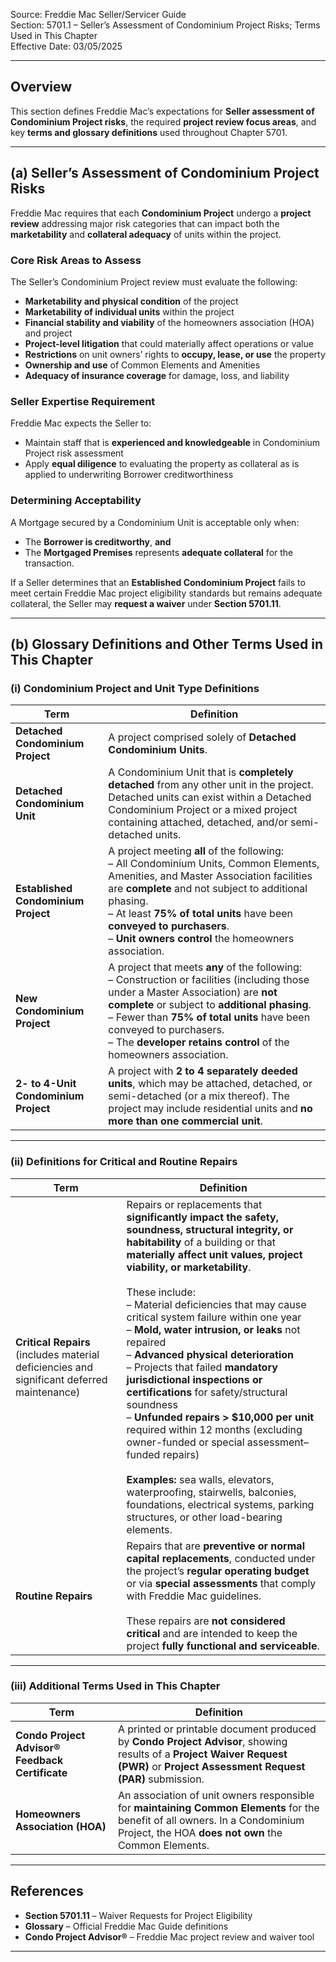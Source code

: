 Source: Freddie Mac Seller/Servicer Guide  
Section: 5701.1 – Seller’s Assessment of Condominium Project Risks; Terms Used in This Chapter  
Effective Date: 03/05/2025  

---

## Overview
This section defines Freddie Mac’s expectations for **Seller assessment of Condominium Project risks**, the required **project review focus areas**, and key **terms and glossary definitions** used throughout Chapter 5701.

---

## (a) Seller’s Assessment of Condominium Project Risks
Freddie Mac requires that each **Condominium Project** undergo a **project review** addressing major risk categories that can impact both the **marketability** and **collateral adequacy** of units within the project.

### Core Risk Areas to Assess
The Seller’s Condominium Project review must evaluate the following:
- **Marketability and physical condition** of the project  
- **Marketability of individual units** within the project  
- **Financial stability and viability** of the homeowners association (HOA) and project  
- **Project-level litigation** that could materially affect operations or value  
- **Restrictions** on unit owners’ rights to **occupy, lease, or use** the property  
- **Ownership and use** of Common Elements and Amenities  
- **Adequacy of insurance coverage** for damage, loss, and liability  

### Seller Expertise Requirement
Freddie Mac expects the Seller to:
- Maintain staff that is **experienced and knowledgeable** in Condominium Project risk assessment  
- Apply **equal diligence** to evaluating the property as collateral as is applied to underwriting Borrower creditworthiness  

### Determining Acceptability
A Mortgage secured by a Condominium Unit is acceptable only when:
- The **Borrower is creditworthy**, **and**
- The **Mortgaged Premises** represents **adequate collateral** for the transaction.

If a Seller determines that an **Established Condominium Project** fails to meet certain Freddie Mac project eligibility standards but remains adequate collateral, the Seller may **request a waiver** under **Section 5701.11**.

---

## (b) Glossary Definitions and Other Terms Used in This Chapter

### (i) Condominium Project and Unit Type Definitions

| Term | Definition |
|------|-------------|
| **Detached Condominium Project** | A project comprised solely of **Detached Condominium Units**. |
| **Detached Condominium Unit** | A Condominium Unit that is **completely detached** from any other unit in the project. Detached units can exist within a Detached Condominium Project or a mixed project containing attached, detached, and/or semi-detached units. |
| **Established Condominium Project** | A project meeting **all** of the following:<br>– All Condominium Units, Common Elements, Amenities, and Master Association facilities are **complete** and not subject to additional phasing.<br>– At least **75% of total units** have been **conveyed to purchasers**.<br>– **Unit owners control** the homeowners association. |
| **New Condominium Project** | A project that meets **any** of the following:<br>– Construction or facilities (including those under a Master Association) are **not complete** or subject to **additional phasing**.<br>– Fewer than **75% of total units** have been conveyed to purchasers.<br>– The **developer retains control** of the homeowners association. |
| **2- to 4-Unit Condominium Project** | A project with **2 to 4 separately deeded units**, which may be attached, detached, or semi-detached (or a mix thereof). The project may include residential units and **no more than one commercial unit**. |

---

### (ii) Definitions for Critical and Routine Repairs

| Term | Definition |
|------|-------------|
| **Critical Repairs** <br>(includes material deficiencies and significant deferred maintenance) | Repairs or replacements that **significantly impact the safety, soundness, structural integrity, or habitability** of a building or that **materially affect unit values, project viability, or marketability**.  <br><br>These include:<br>– Material deficiencies that may cause critical system failure within one year<br>– **Mold, water intrusion, or leaks** not repaired<br>– **Advanced physical deterioration**<br>– Projects that failed **mandatory jurisdictional inspections or certifications** for safety/structural soundness<br>– **Unfunded repairs > $10,000 per unit** required within 12 months (excluding owner-funded or special assessment–funded repairs)<br><br>**Examples:** sea walls, elevators, waterproofing, stairwells, balconies, foundations, electrical systems, parking structures, or other load-bearing elements. |
| **Routine Repairs** | Repairs that are **preventive or normal capital replacements**, conducted under the project’s **regular operating budget** or via **special assessments** that comply with Freddie Mac guidelines. <br><br>These repairs are **not considered critical** and are intended to keep the project **fully functional and serviceable**. |

---

### (iii) Additional Terms Used in This Chapter

| Term | Definition |
|------|-------------|
| **Condo Project Advisor® Feedback Certificate** | A printed or printable document produced by **Condo Project Advisor**, showing results of a **Project Waiver Request (PWR)** or **Project Assessment Request (PAR)** submission. |
| **Homeowners Association (HOA)** | An association of unit owners responsible for **maintaining Common Elements** for the benefit of all owners. In a Condominium Project, the HOA **does not own** the Common Elements. |

---

## References
- **Section 5701.11** – Waiver Requests for Project Eligibility  
- **Glossary** – Official Freddie Mac Guide definitions  
- **Condo Project Advisor®** – Freddie Mac project review and waiver tool  

---
